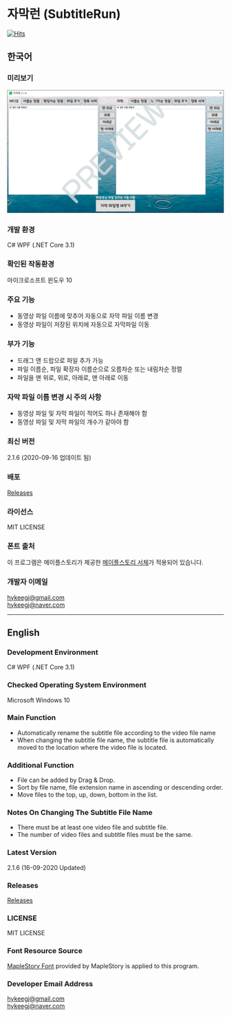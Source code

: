 # 자막런 (SubtitleRun)

[![Hits](https://hits.seeyoufarm.com/api/count/incr/badge.svg?url=https%3A%2F%2Fgithub.com%2Fhykeegj%2Fsubtitle-run&count_bg=%2379C83D&title_bg=%23555555&icon=&icon_color=%23E7E7E7&title=hits&edge_flat=false)](https://hits.seeyoufarm.com)

## 한국어

### 미리보기

![Alt text](/Preview.png)

### 개발 환경

C# WPF (.NET Core 3.1)

### 확인된 작동환경

마이크로소프트 윈도우 10

### 주요 기능

* 동영상 파일 이름에 맞추어 자동으로 자막 파일 이름 변경
* 동영상 파일이 저장된 위치에 자동으로 자막파일 이동

### 부가 기능

* 드래그 앤 드랍으로 파일 추가 가능
* 파일 이름순, 파일 확장자 이름순으로 오름차순 또는 내림차순 정렬
* 파일을 맨 위로, 위로, 아래로, 맨 아래로 이동

### 자막 파일 이름 변경 시 주의 사항

* 동영상 파일 및 자막 파일이 적어도 하나 존재해야 함
* 동영상 파일 및 자막 파일의 개수가 같아야 함

### 최신 버전

2.1.6 (2020-09-16 업데이트 됨)

### 배포

[Releases](https://github.com/hykeegj/SubtitleRun/releases)

### 라이선스

MIT LICENSE

### 폰트 출처

이 프로그램은 메이플스토리가 제공한 [메이플스토리 서체](https://maplestory.nexon.com/Media/Font)가 적용되어 있습니다.

### 개발자 이메일

<hykeegj@gmail.com>   
<hykeegj@naver.com>

-----------------------------------------------------------------------------------------------------------------------------------------

## English

### Development Environment

C# WPF (.NET Core 3.1)

### Checked Operating System Environment

Microsoft Windows 10

### Main Function

* Automatically rename the subtitle file according to the video file name
* When changing the subtitle file name, the subtitle file is automatically moved to the location where the video file is located.

### Additional Function

* File can be added by Drag & Drop.
* Sort by file name, file extension name in ascending or descending order.
* Move files to the top, up, down, bottom in the list.

### Notes On Changing The Subtitle File Name

* There must be at least one video file and subtitle file.
* The number of video files and subtitle files must be the same.

### Latest Version

2.1.6 (16-09-2020 Updated)

### Releases

[Releases](https://github.com/hykeegj/SubtitleRun/releases)

### LICENSE

MIT LICENSE

### Font Resource Source

[MapleStory Font](https://maplestory.nexon.com/Media/Font) provided by MapleStory is applied to this program.

### Developer Email Address

<hykeegj@gmail.com>   
<hykeegj@naver.com>

